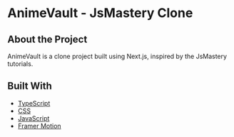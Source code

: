 # AnimeVault - JsMastery Clone

## About the Project

AnimeVault is a clone project built using Next.js, inspired by the JsMastery tutorials.

## Built With

- [TypeScript](https://www.typescriptlang.org/)
- [CSS](https://developer.mozilla.org/en-US/docs/Web/CSS)
- [JavaScript](https://developer.mozilla.org/en-US/docs/Web/JavaScript)
- [Framer Motion](https://framermotion.framer.website/)
